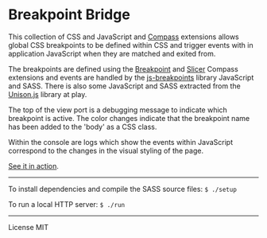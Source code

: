 Breakpoint Bridge
=================

This collection of CSS and JavaScript and [Compass](http://compass-style.org/) extensions allows global CSS breakpoints to be defined within CSS and trigger events with in application JavaScript when they are matched and exited from.

The breakpoints are defined using the [Breakpoint](http://breakpoint-sass.com/) and [Slicer](https://github.com/lolmaus/breakpoint-slicer) Compass extensions and events are handled by the [js-breakpoints](https://github.com/14islands/js-breakpoints) library JavaScript and SASS. There is also some JavaScript and SASS extracted from the [Unison.js](http://bjork24.github.io/Unison/) library at play.

The top of the view port is a debugging message to indicate which breakpoint is active. The color changes indicate that the breakpoint name has been added to the 'body' as a CSS class.

Within the console are logs which show the events within JavaScript correspond to the changes in the visual styling of the page.

[See it in action](http://raypatterson.github.io/breakpoint-bridge/).

---

To install dependencies and compile the SASS source files: `$ ./setup`

To run a local HTTP server: `$ ./run`

---

License MIT
